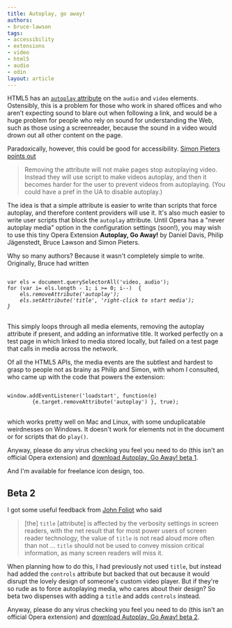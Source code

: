 ```yaml
---
title: Autoplay, go away!
authors:
- bruce-lawson
tags:
- accessibility
- extensions
- video
- html5
- audio
- odin
layout: article
---
```

<p>HTML5 has an <a href="http://dev.w3.org/html5/spec/video.html#attr-media-autoplay"><code>autoplay</code> attribute</a> on the <code>audio</code> and <code>video</code> elements. Ostensibly, this is a problem for those who work in shared offices and who aren’t expecting sound to blare out when following a link, and would be a huge problem for people who rely on sound for understanding the Web, such as those using a screenreader, because the sound in a video would drown out all other content on the page.</p>
<p>Paradoxically, however, this could be good for accessibility.  <a href="http://lists.whatwg.org/htdig.cgi/whatwg-whatwg.org/2009-May/019647.html">Simon Pieters points out</a></p>

<blockquote cite="http://lists.whatwg.org/htdig.cgi/whatwg-whatwg.org/2009-May/019647.html">Removing the attribute will not make pages stop autoplaying video. Instead they will use script to make videos autoplay, and then it becomes harder for the user to prevent videos from autoplaying. (You could have a pref in the UA to disable autoplay.)</blockquote>

<p>The idea is that a simple attribute is easier to write than scripts that force autoplay, and therefore content providers will use it. It&#39;s also much easier to write user scripts that block the <code>autoplay</code> attribute. Until Opera has a &quot;never autoplay media&quot; option in the configuration settings (soon!), you may wish to use this tiny Opera Extension <b>Autoplay, Go Away!</b> by Daniel Davis, Philip Jägenstedt, Bruce Lawson and Simon Pieters.</p>
<p>Why so many authors? Because it wasn&#39;t completely simple to write. Originally, Bruce had written</p>
<pre>
<code>
var els = document.querySelectorAll(&#39;video, audio&#39;);
for (var i= els.length - 1; i &gt;= 0; i--)  {
	els<i>.removeAttribute(&#39;autoplay&#39;);
	els</i><i>.setAttribute(&#39;title&#39;, &#39;right-click to start media&#39;);
}
</i></code>
</pre>
<p>This simply loops through all media elements, removing the autoplay attribute if present, and adding  an informative title. It worked perfectly on a test page in which linked to media stored locally, but failed on a test page that calls in media across the network.</p>
<p>Of all the HTML5 APIs, the media events are the subtlest and hardest to grasp to people not as brainy as Philip and Simon, with whom I consulted, who came up with the code that powers the extension:</p>
<pre>
<code>
window.addEventListener(&#39;loadstart&#39;, function(e)
        {e.target.removeAttribute(&#39;autoplay&#39;) }, true);
</code>
</pre>
<p>which works pretty well on Mac and Linux, with some unduplicatable weirdnesses on Windows. It doesn&#39;t work for elements not in the document or for scripts that do <code>play()</code>.</p>
<p>Anyway, please do any virus checking you feel you need to do (this isn&#39;t an official Opera extension) and <a href="http://people.opera.com/brucel/dev/oex/autoplay-go-away-b1.oex">download Autoplay, Go Away! beta 1</a>.</p>
<p>And I&#39;m available for freelance icon design, too.</p>
<h2>Beta 2</h2>
<p>I got some useful feedback from <a href="http://john.foliot.ca/">John Foliot</a> who said</p>
<blockquote>
[the] <code>title</code> [attribute] is affected by the verbosity settings in screen readers, with the net result that for most power users of screen reader technology, the value of <code>title</code> is not read aloud more often than not &#x2026; <code>title</code> should not be used to convey mission critical information, as many screen readers will miss it.
</blockquote>
<p>When planning how to do this, I had previously not used <code>title</code>, but instead had added the <code>controls</code> attribute but backed that out because it would disrupt the lovely design of someone&#39;s custom video player. But if they&#39;re so rude as to force autoplaying media, who cares about their design? So beta two dispenses with adding a <code>title</code> and adds <code>controls</code> instead.</p>
<p>Anyway, please do any virus checking you feel you need to do (this isn&#39;t an official Opera extension) and <a href="http://people.opera.com/brucel/dev/oex/autoplay-go-away-b2.oex">download Autoplay, Go Away! beta 2</a>.</p>
